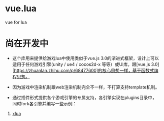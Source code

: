 # vue.lua
vue for lua
# 尚在开发中
* 这个库用来提供给游戏lua中使用类似于vue.js 3.0的渐进式框架，设计上可以适用于任何游戏引擎(unity / ue4 / cocos2d-x 等等）或UI库，跟[vue.js 3.0][https://zhuanlan.zhihu.com/p/68477600]的核心思想一样，基于函数式编程思想。

* 因为游戏中渲染机制跟web渲染机制完全不一样，不打算支持template机制。

* 通过插件形式提供各个游戏引擎的专属支持，各引擎实现在plugins目录中，同时fork各引擎并编写一些示例：
1. [xlua](https://github.com/vlua/vlua.xLua)

